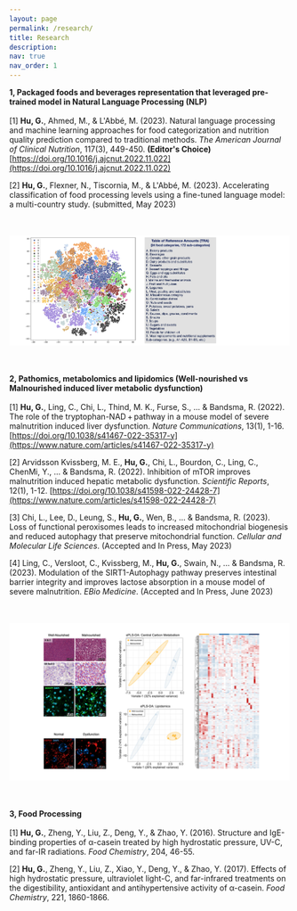 ```yaml
---
layout: page
permalink: /research/
title: Research
description:
nav: true
nav_order: 1
---
```


**1, Packaged foods and beverages representation that leveraged pre-trained model in Natural Language Processing (NLP)**
<br/>
<br/>
[1] **Hu, G.**, Ahmed, M., & L'Abbé, M. (2023). Natural language processing and machine learning approaches for food categorization and nutrition quality prediction compared to traditional methods. *The American Journal of Clinical Nutrition*, 117(3), 449-450. **(Editor's Choice)**
[https://doi.org/10.1016/j.ajcnut.2022.11.022](https://doi.org/10.1016/j.ajcnut.2022.11.022)

[2] **Hu, G.**, Flexner, N., Tiscornia, M., & L'Abbé, M. (2023). Accelerating classification of food processing
levels using a fine-tuned language model: a multi-country study. (submitted, May 2023)

<br/><br/>
![TRA](/assets/img/TRA.png "TRA")
<br/><br/><br/>

**2, Pathomics, metabolomics and lipidomics (Well-nourished vs Malnourished induced liver metabolic dysfunction)**
<br/>
<br/>
[1] **Hu, G.**, Ling, C., Chi, L., Thind, M. K., Furse, S., ... & Bandsma, R. (2022). The role of the tryptophan-NAD + pathway in a mouse model of severe malnutrition induced liver dysfunction. *Nature Communications*, 13(1), 1-16.
[https://doi.org/10.1038/s41467-022-35317-y](https://www.nature.com/articles/s41467-022-35317-y)

[2] Arvidsson Kvissberg, M. E., **Hu, G.**, Chi, L., Bourdon, C., Ling, C., ChenMi, Y., ... & Bandsma, R. (2022). Inhibition of mTOR improves malnutrition induced hepatic metabolic dysfunction. *Scientific Reports*, 12(1), 1-12.
[https://doi.org/10.1038/s41598-022-24428-7](https://www.nature.com/articles/s41598-022-24428-7)

[3] Chi, L., Lee, D., Leung, S., **Hu, G.**, Wen, B., ... & Bandsma, R. (2023). Loss of functional peroxisomes
leads to increased mitochondrial biogenesis and reduced autophagy that preserve mitochondrial function.
*Cellular and Molecular Life Sciences*. (Accepted and In Press, May 2023)

[4] Ling, C., Versloot, C., Kvissberg, M., **Hu, G.**, Swain, N., ... & Bandsma, R. (2023). Modulation of the SIRT1-Autophagy pathway preserves intestinal barrier integrity and improves lactose absorption in a mouse model of severe malnutrition. *EBio Medicine*. (Accepted and In Press, June 2023)

<br/><br/>
![Meta](/assets/img/Meta.png "Meta")
<br/><br/><br/>

**3, Food Processing**
<br/>
<br/>
[1] **Hu, G.**, Zheng, Y., Liu, Z., Deng, Y., & Zhao, Y. (2016). Structure and IgE-binding properties of α-casein treated by high hydrostatic pressure, UV-C, and far-IR radiations. *Food Chemistry*, 204, 46-55.

[2] **Hu, G.**, Zheng, Y., Liu, Z., Xiao, Y., Deng, Y., & Zhao, Y. (2017). Effects of high hydrostatic pressure, ultraviolet light-C, and far-infrared treatments on the digestibility, antioxidant and antihypertensive activity of α-casein. *Food Chemistry*, 221, 1860-1866.

<!-- <br/><br/><br/>
![Meta](/assets/img/Meta.png "Meta")
<br/><br/><br/> -->

<!-- ### Other Selected Publications -->
<!-- 
Structure and IgE-binding properties of α-casein treated by high hydrostatic pressure, UV-C, and far-IR radiations
G Hu, Y Zheng, Z Liu, Y Deng, Y Zhao
Food chemistry 204, 46-55

Polymer nanoparticles composed with gallic acid grafted chitosan and bioactive peptides combined antioxidant, anticancer activities and improved delivery property for labile …
B Hu, Y Wang, M Xie, G Hu, F Ma, X Zeng
Journal of Functional Foods 15, 593-603

Effects of high hydrostatic pressure, ultraviolet light-C, and far-infrared treatments on the digestibility, antioxidant and antihypertensive activity of α-casein
G Hu, Y Zheng, Z Liu, Y Xiao, Y Deng, Y Zhao
Food chemistry 221, 1860-1866

Effects of UV-C and single-and multiple-cycle high hydrostatic pressure treatments on flavor evolution of cow milk: Gas chromatography-mass spectrometry, electronic nose, and …
G Hu, Y Zheng, Z Liu, Y Deng
International Journal of Food Properties 20 (7), 1677-1688


Comparison of microbiological loads and physicochemical properties of raw milk treated with single-/multiple-cycle high hydrostatic pressure and ultraviolet-C light
G Hu, Y Zheng, D Wang, B Zha, Z Liu, Y Deng
High Pressure Research 35 (3), 330-338


Impact of microfiltration on particle size distribution, volatile compounds and protein quality of pasteurized milk during shelf Life
D Wang, Y Zheng, Z Liu, G Hu, Y Deng
Journal of Food and Nutrition Research 3 (1), 26-33 --> 
